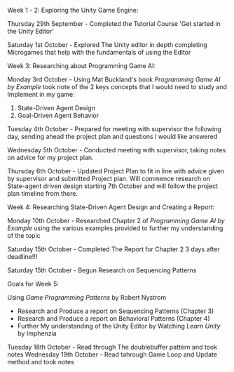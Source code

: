 Week 1 - 2:
Exploring the Unity Game Engine:

Thursday 29th September - Completed the Tutorial Course 'Get started in the Unity Editor'

Saturday 1st October - Explored The Unity editor in depth completing Microgames that help with the fundamentals of using the Editor

Week 3:
Researching about Programming Game AI:

Monday 3rd October - Using Mat Buckland's book *Programming Game AI by Example* took note of the 2 keys concepts that I would need to study and Implement in my game:
1. State-Driven Agent Design
2. Goal-Driven Agent Behavior

Tuesday 4th October - Prepared for meeting with supervisor the following day, sending ahead the project plan and questions I would like answered

Wednesday 5th October - Conducted meeting with supervisor, taking notes on advice for my project plan.

Thursday 6th October - Updated Project Plan to fit in line with advice given by supervisor and submitted Project plan. Will commence research on State-agent driven design starting 7th October and will follow the project plan timeline from there.

Week 4:
Researching State-Driven Agent Design and Creating a Report:

Monday 10th October - Researched Chapter 2 of *Programming Game AI by Example* using the various examples provided to further my understanding of the topic


Saturday 15th October - Completed The Report for Chapter 2     3 days after deadline!!!

Saturday 15th October - Begun Research on Sequencing Patterns

Goals for Week 5: 

Using *Game Programming Patterns* by Robert Nystrom

- Research and Produce a report on Sequencing Patterns (Chapter 3)
- Research and Produce a report on Behavioral Patterns (Chapter 4)
- Further My understanding of the Unity Editor by Watching *Learn Unity* by Imphenzia

Tuesday 18th October - Read through The doublebuffer pattern and took notes
Wednesday 19th October - Read tahrough Game Loop and Update method and took notes